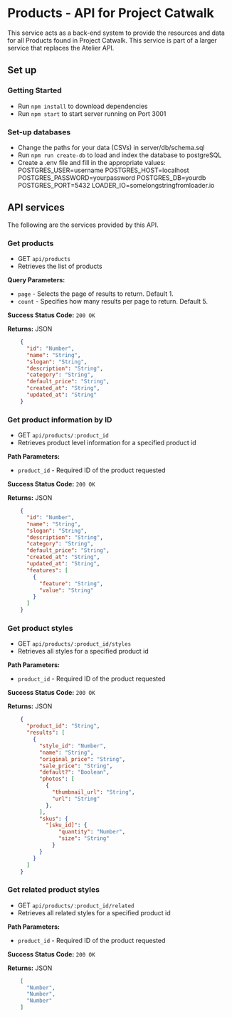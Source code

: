 # Products - API for Project Catwalk
This service acts as a back-end system to provide the resources and data for all Products found in Project Catwalk. This service is part of a larger service that replaces the Atelier API.

## Set up

### Getting Started
  * Run `npm install` to download dependencies
  * Run `npm start` to start server running on Port 3001

### Set-up databases
  * Change the paths for your data (CSVs) in server/db/schema.sql
  * Run `npm run create-db` to load and index the database to postgreSQL
  * Create a .env file and fill in the appropriate values:
      POSTGRES_USER=username
      POSTGRES_HOST=localhost
      POSTGRES_PASSWORD=yourpassword
      POSTGRES_DB=yourdb
      POSTGRES_PORT=5432
      LOADER_IO=somelongstringfromloader.io

## API services
The following are the services provided by this API.

### Get products
  * GET `api/products`
  * Retrieves the list of products

**Query Parameters:**
  * `page` - Selects the page of results to return. Default 1.
  * `count` - Specifies how many results per page to return. Default 5.

**Success Status Code:** `200 OK`

**Returns:** JSON

```json
    {
      "id": "Number",
      "name": "String",
      "slogan": "String",
      "description": "String",
      "category": "String",
      "default_price": "String",
      "created_at": "String",
      "updated_at": "String"
    }
```

### Get product information by ID
  * GET `api/products/:product_id`
  * Retrieves product level information for a specified product id

**Path Parameters:**
  * `product_id` - Required ID of the product requested

**Success Status Code:** `200 OK`

**Returns:** JSON

```json
    {
      "id": "Number",
      "name": "String",
      "slogan": "String",
      "description": "String",
      "category": "String",
      "default_price": "String",
      "created_at": "String",
      "updated_at": "String",
      "features": [
        {
          "feature": "String",
          "value": "String"
        }
      ]
    }
```

### Get product styles
  * GET `api/products/:product_id/styles`
  * Retrieves all styles for a specified product id

**Path Parameters:**
  * `product_id` - Required ID of the product requested

**Success Status Code:** `200 OK`

**Returns:** JSON
```json
    {
      "product_id": "String",
      "results": [
        {
          "style_id": "Number",
          "name": "String",
          "original_price": "String",
          "sale_price": "String",
          "default?": "Boolean",
          "photos": [
            {
              "thumbnail_url": "String",
              "url": "String"
            },
          ],
          "skus": {
            "[sku_id]": {
                "quantity": "Number",
                "size": "String"
              }
          }
        }
      ]
    }
```

### Get related product styles
  * GET `api/products/:product_id/related`
  * Retrieves all related styles for a specified product id

**Path Parameters:**
  * `product_id` - Required ID of the product requested

**Success Status Code:** `200 OK`

**Returns:** JSON
```json
    [
      "Number",
      "Number",
      "Number"
    ]
```